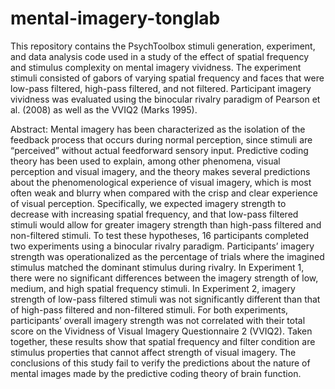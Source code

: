 # mental-imagery-tonglab
This repository contains the PsychToolbox stimuli generation, experiment, and data analysis 
code used in a study of the effect of spatial frequency and stimulus complexity on mental 
imagery vividness. The experiment stimuli consisted of gabors of varying spatial frequency 
and faces that were low-pass filtered, high-pass filtered, and not filtered. Participant 
imagery vividness was evaluated using the binocular rivalry paradigm of Pearson et al. (2008) 
as well as the VVIQ2 (Marks 1995).

Abstract:
Mental imagery has been characterized as the isolation of the feedback process that
occurs during normal perception, since stimuli are “perceived” without actual feedforward
sensory input. Predictive coding theory has been used to explain, among other phenomena,
visual perception and visual imagery, and the theory makes several predictions about the
phenomenological experience of visual imagery, which is most often weak and blurry when
compared with the crisp and clear experience of visual perception. Specifically, we expected
imagery strength to decrease with increasing spatial frequency, and that low-pass filtered
stimuli would allow for greater imagery strength than high-pass filtered and non-filtered
stimuli. To test these hypotheses, 16 participants completed two experiments using a
binocular rivalry paradigm. Participants’ imagery strength was operationalized as the
percentage of trials where the imagined stimulus matched the dominant stimulus during
rivalry. In Experiment 1, there were no significant differences between the imagery strength
of low, medium, and high spatial frequency stimuli. In Experiment 2, imagery strength of
low-pass filtered stimuli was not significantly different than that of high-pass filtered and
non-filtered stimuli. For both experiments, participants’ overall imagery strength was not
correlated with their total score on the Vividness of Visual Imagery Questionnaire 2
(VVIQ2). Taken together, these results show that spatial frequency and filter condition are
stimulus properties that cannot affect strength of visual imagery. The conclusions of this
study fail to verify the predictions about the nature of mental images made by the predictive
coding theory of brain function.
